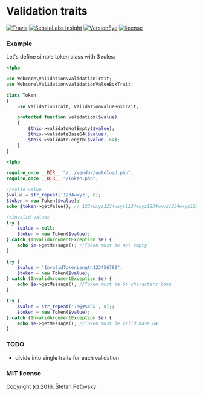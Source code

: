 # Validation traits

[![Travis](https://img.shields.io/travis/webcore/validation-traits.svg?maxAge=2592000)]()
[![SensioLabs Insight](https://img.shields.io/sensiolabs/i/6a166fab-ddf0-4d5c-b605-09f6681f8795.svg?maxAge=2592000)]()
[![VersionEye](https://img.shields.io/versioneye/d/webcore/validation-traits.svg?maxAge=2592000)]()
[![license](https://img.shields.io/github/license/webcore/validation-traits.svg?maxAge=2592000)]()

### Example

Let's define simple token class with 3 rules:

```php
<?php

use Webcore\Validation\ValidationTrait;
use Webcore\Validation\ValidationValueBoxTrait;

class Token
{
    use ValidationTrait, ValidationValueBoxTrait;

    protected function validation($value)
    {
        $this->validateNotEmpty($value);
        $this->validateBase64($value);
        $this->validateLength($value, 64);
    }
}
```

```php
<?php

require_once __DIR__."/../vendor/autoload.php";
require_once __DIR__."/Token.php";

//valid value
$value = str_repeat('1234wxyz', 8);
$token = new Token($value);
echo $token->getValue(); // 1234wxyz1234wxyz1234wxyz1234wxyz1234wxyz1234wxyz1234wxyz1234wxyz

//invalid values
try {
    $value = null;
    $token = new Token($value);
} catch (InvalidArgumentException $e) {
    echo $e->getMessage(); //Token must be not empty
}

try {
    $value = "InvalidTokenLength123456789";
    $token = new Token($value);
} catch (InvalidArgumentException $e) {
    echo $e->getMessage(); //Token must be 64 characters long
}

try {
    $value = str_repeat('?!@#$%^&', 8);;
    $token = new Token($value);
} catch (InvalidArgumentException $e) {
    echo $e->getMessage(); //Token must be valid base_64
}

```

### TODO

- divide into single traits for each validation

### MIT license

Copyright (c) 2016, Štefan Peťovský
